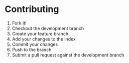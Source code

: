 # Contributing

1. Fork it!
2. Checkout the development branch
3. Create your feature branch 
4. Add your changes to the index
5. Commit your changes
6. Push to the branch
7. Submit a pull request against the development branch

